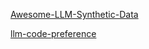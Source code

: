 [Awesome-LLM-Synthetic-Data](https://github.com/wasiahmad/Awesome-LLM-Synthetic-Data)

[llm-code-preference](https://github.com/amazon-science/llm-code-preference)

